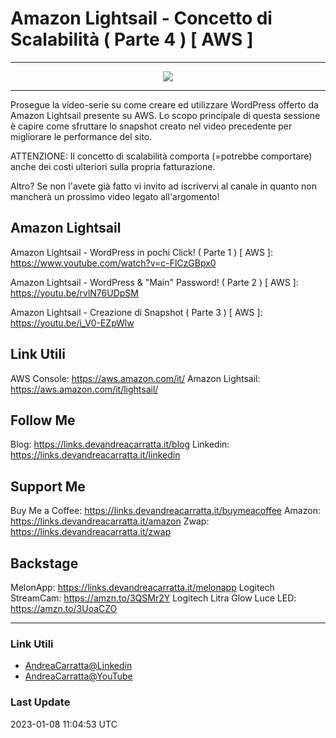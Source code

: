 # Amazon Lightsail - Concetto di Scalabilità  ( Parte 4 ) [ AWS ]
 
<hr />
 
<div align="center">

<a href="https://www.youtube.com/v/Lw5YHF5RyV4?version=3" target="_blank" alt="Amazon Lightsail - Concetto di Scalabilità  ( Parte 4 ) [ AWS ]">

<img src="https://img.youtube.com/vi/Lw5YHF5RyV4/0.jpg" />

</a>

</div>
 
<hr />
 
Prosegue la video-serie su come creare ed utilizzare WordPress offerto da Amazon Lightsail presente su AWS. Lo scopo principale di questa sessione è capire come sfruttare lo snapshot creato nel video precedente per migliorare le performance del sito.



ATTENZIONE: Il concetto di scalabilità  comporta (=potrebbe comportare) anche dei costi ulteriori sulla propria fatturazione. 


Altro? Se non l'avete già fatto vi invito ad iscrivervi al canale in quanto non mancherà un prossimo video legato all'argomento!


## Amazon Lightsail


Amazon Lightsail - WordPress in pochi Click! ( Parte 1 ) [ AWS ]: https://www.youtube.com/watch?v=c-FlCzGBpx0


Amazon Lightsail - WordPress & "Main" Password! ( Parte 2 ) [ AWS ]: https://youtu.be/rvlN76UDpSM


Amazon Lightsail - Creazione di Snapshot  ( Parte 3 ) [ AWS ]: https://youtu.be/i_V0-EZpWlw


## Link Utili
AWS Console: https://aws.amazon.com/it/
Amazon Lightsail: https://aws.amazon.com/it/lightsail/


## Follow Me


Blog: https://links.devandreacarratta.it/blog 
Linkedin: https://links.devandreacarratta.it/linkedin


## Support Me
Buy Me a Coffee: https://links.devandreacarratta.it/buymeacoffee
Amazon: https://links.devandreacarratta.it/amazon
Zwap: https://links.devandreacarratta.it/zwap


## Backstage
MelonApp: https://links.devandreacarratta.it/melonapp
Logitech StreamCam: https://amzn.to/3QSMr2Y
Logitech Litra Glow Luce LED: https://amzn.to/3UoaCZO
 
<hr />
 
### Link Utili
- [AndreaCarratta@Linkedin](https://links.devandreacarratta.it/linkedin)
- [AndreaCarratta@YouTube](https://links.devandreacarratta.it/youtube)
### Last Update
2023-01-08 11:04:53 UTC
